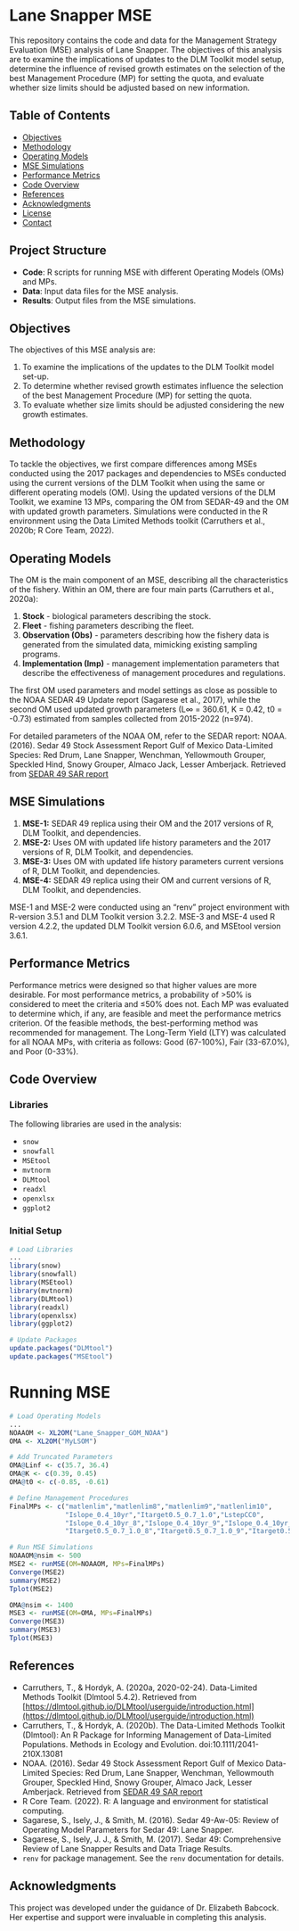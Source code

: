# Lane Snapper MSE

This repository contains the code and data for the Management Strategy Evaluation (MSE) analysis of Lane Snapper. The objectives of this analysis are to examine the implications of updates to the DLM Toolkit model setup, determine the influence of revised growth estimates on the selection of the best Management Procedure (MP) for setting the quota, and evaluate whether size limits should be adjusted based on new information.

## Table of Contents
- [Objectives](#objectives)
- [Methodology](#methodology)
- [Operating Models](#operating-models)
- [MSE Simulations](#mse-simulations)
- [Performance Metrics](#performance-metrics)
- [Code Overview](#code-overview)
- [References](#references)
- [Acknowledgments](#acknowledgments)
- [License](#license)
- [Contact](#contact)

## Project Structure

- **Code**: R scripts for running MSE with different Operating Models (OMs) and MPs.
- **Data**: Input data files for the MSE analysis.
- **Results**: Output files from the MSE simulations.

## Objectives

The objectives of this MSE analysis are:
1. To examine the implications of the updates to the DLM Toolkit model set-up.
2. To determine whether revised growth estimates influence the selection of the best Management Procedure (MP) for setting the quota.
3. To evaluate whether size limits should be adjusted considering the new growth estimates.

## Methodology

To tackle the objectives, we first compare differences among MSEs conducted using the 2017 packages and dependencies to MSEs conducted using the current versions of the DLM Toolkit when using the same or different operating models (OM). Using the updated versions of the DLM Toolkit, we examine 13 MPs, comparing the OM from SEDAR-49 and the OM with updated growth parameters. Simulations were conducted in the R environment using the Data Limited Methods toolkit (Carruthers et al., 2020b; R Core Team, 2022).

## Operating Models

The OM is the main component of an MSE, describing all the characteristics of the fishery. Within an OM, there are four main parts (Carruthers et al., 2020a):
1. **Stock** - biological parameters describing the stock.
2. **Fleet** - fishing parameters describing the fleet.
3. **Observation (Obs)** - parameters describing how the fishery data is generated from the simulated data, mimicking existing sampling programs.
4. **Implementation (Imp)** - management implementation parameters that describe the effectiveness of management procedures and regulations.

The first OM used parameters and model settings as close as possible to the NOAA SEDAR 49 Update report (Sagarese et al., 2017), while the second OM used updated growth parameters (L∞ = 360.61, K = 0.42, t0 = -0.73) estimated from samples collected from 2015-2022 (n=974).

For detailed parameters of the NOAA OM, refer to the SEDAR report:
NOAA. (2016). Sedar 49 Stock Assessment Report Gulf of Mexico Data-Limited Species: Red Drum, Lane Snapper, Wenchman, Yellowmouth Grouper, Speckled Hind, Snowy Grouper, Almaco Jack, Lesser Amberjack. Retrieved from [SEDAR 49 SAR report](http://sedarweb.org/docs/sar/SEDAR_49_SAR_report.pdf)

## MSE Simulations

1. **MSE-1:** SEDAR 49 replica using their OM and the 2017 versions of R, DLM Toolkit, and dependencies.
2. **MSE-2:** Uses OM with updated life history parameters and the 2017 versions of R, DLM Toolkit, and dependencies.
3. **MSE-3:** Uses OM with updated life history parameters current versions of R, DLM Toolkit, and dependencies.
4. **MSE-4:** SEDAR 49 replica using their OM and current versions of R, DLM Toolkit, and dependencies.

MSE-1 and MSE-2 were conducted using an “renv” project environment with R-version 3.5.1 and DLM Toolkit version 3.2.2. MSE-3 and MSE-4 used R version 4.2.2, the updated DLM Toolkit version 6.0.6, and MSEtool version 3.6.1. 

## Performance Metrics

Performance metrics were designed so that higher values are more desirable. For most performance metrics, a probability of >50% is considered to meet the criteria and ≤50% does not. Each MP was evaluated to determine which, if any, are feasible and meet the performance metrics criterion. Of the feasible methods, the best-performing method was recommended for management. The Long-Term Yield (LTY) was calculated for all NOAA MPs, with criteria as follows: Good (67-100%), Fair (33-67.0%), and Poor (0-33%).

## Code Overview

### Libraries

The following libraries are used in the analysis:
- `snow`
- `snowfall`
- `MSEtool`
- `mvtnorm`
- `DLMtool`
- `readxl`
- `openxlsx`
- `ggplot2`

### Initial Setup
```r
# Load Libraries
...
library(snow)
library(snowfall)
library(MSEtool)
library(mvtnorm)
library(DLMtool)
library(readxl)
library(openxlsx)
library(ggplot2)

# Update Packages
update.packages("DLMtool")
update.packages("MSEtool")
```
# Running MSE
```r
# Load Operating Models
...
NOAAOM <- XL2OM("Lane_Snapper_GOM_NOAA")
OMA <- XL2OM("MyLSOM")

# Add Truncated Parameters
OMA@Linf <- c(35.7, 36.4)
OMA@K <- c(0.39, 0.45)
OMA@t0 <- c(-0.85, -0.61)

# Define Management Procedures
FinalMPs <- c("matlenlim","matlenlim8","matlenlim9","matlenlim10",
              "Islope_0.4_10yr","Itarget0.5_0.7_1.0","LstepCC0",
              "Islope_0.4_10yr_8","Islope_0.4_10yr_9","Islope_0.4_10yr_10",
              "Itarget0.5_0.7_1.0_8","Itarget0.5_0.7_1.0_9","Itarget0.5_0.7_1.0_10")

# Run MSE Simulations
NOAAOM@nsim <- 500
MSE2 <- runMSE(OM=NOAAOM, MPs=FinalMPs)
Converge(MSE2)
summary(MSE2)
Tplot(MSE2)

OMA@nsim <- 1400
MSE3 <- runMSE(OM=OMA, MPs=FinalMPs)
Converge(MSE3)
summary(MSE3)
Tplot(MSE3)
```
## References

- Carruthers, T., & Hordyk, A. (2020a, 2020-02-24). Data-Limited Methods Toolkit (Dlmtool 5.4.2). Retrieved from [https://dlmtool.github.io/DLMtool/userguide/introduction.html](https://dlmtool.github.io/DLMtool/userguide/introduction.html)
- Carruthers, T., & Hordyk, A. (2020b). The Data-Limited Methods Toolkit (Dlmtool): An R Package for Informing Management of Data-Limited Populations. Methods in Ecology and Evolution. doi:10.1111/2041-210X.13081
- NOAA. (2016). Sedar 49 Stock Assessment Report Gulf of Mexico Data-Limited Species: Red Drum, Lane Snapper, Wenchman, Yellowmouth Grouper, Speckled Hind, Snowy Grouper, Almaco Jack, Lesser Amberjack. Retrieved from [SEDAR 49 SAR report](http://sedarweb.org/docs/sar/SEDAR_49_SAR_report.pdf)
- R Core Team. (2022). R: A language and environment for statistical computing.
- Sagarese, S., Isely, J., & Smith, M. (2016). Sedar 49-Aw-05: Review of Operating Model Parameters for Sedar 49: Lane Snapper.
- Sagarese, S., Isely, J. J., & Smith, M. (2017). Sedar 49: Comprehensive Review of Lane Snapper Results and Data Triage Results.
- `renv` for package management. See the `renv` documentation for details.

## Acknowledgments

This project was developed under the guidance of Dr. Elizabeth Babcock. Her expertise and support were invaluable in completing this analysis.

